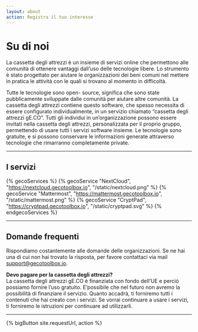 ```yaml
---
layout: about
action: Registra il tuo interesse
---
```


# Su di noi

La cassetta degli attrezzi è un insieme di servizi online che permettono alle comunità di ottenere vantaggi dall’uso delle tecnologie libere. Lo strumento è stato progettato per aiutare le organizzazioni dei beni comuni nel mettere in pratica le attività con le quali si trovano al momento in difficoltà.

Tutte le tecnologie sono open- source, significa che sono state pubblicamente sviluppate dalle comunità per aiutare altre comunità. La cassetta degli attrezzi contiene questo software, che spesso necessita di essere configurato individualmente, in un servizio chiamato “cassetta degli attrezzi gE.CO”. Tutti gli individui in un’organizzazione possono essere invitati nella cassetta degli attrezzi, personalizzata per il proprio gruppo, permettendo di usare tutti i servizi software insieme. Le tecnologie sono gratuite, e si possono conservare le informazioni generate attraverso tecnologie che rimarranno completamente private.

<hr>

## I servizi

{% gecoServices %}
{% gecoService "NextCloud", "https://nextcloud.gecotoolbox.io", "/static/nextcloud.png" %}
{% gecoService "Mattermost", "https://mattermost.gecotoolbox.io", "/static/mattermost.png" %}
{% gecoService "CryptPad", "https://cryptpad.gecotoolbox.io", "/static/cryptpad.svg" %}
{% endgecoServices %}

<hr>

## Domande frequenti

Rispondiamo costantemente alle domande delle organizzazioni. Se ne hai una di cui non hai trovato la risposta, per favore contattaci via mail
[support@gecotoolbox.io](mailto:support@gecotoolbox.io).

**Devo pagare per la cassetta degli attrezzi?**<br>
La cassetta degli attrezzi gE.CO è finanziata con fondo dell’UE e perciò possiamo fornire l’uso gratuito. E’possibile che nel futuro non avremo la possibilità di finanziare il servizio. Quanto accadrà, ti forniremo tutti i contenuti che hai creato con i servizi. Se vorrai continuare a usare i servizi, ti forniremo le istruzioni per continuare ad utilizzarli.

---

{% bigButton site.requestUrl, action %}
